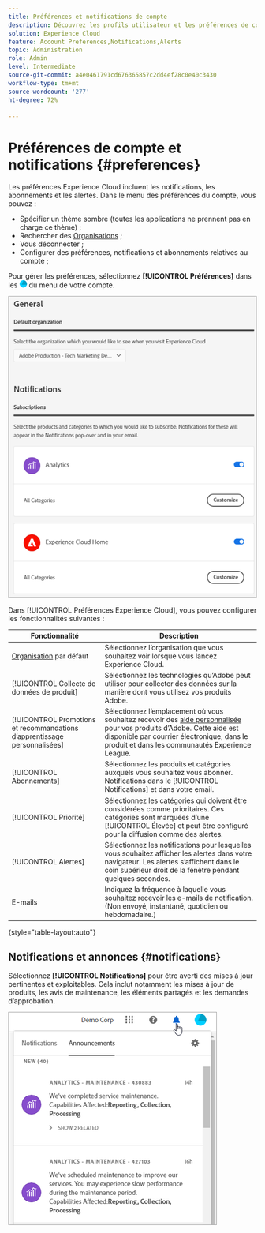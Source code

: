 ```yaml
---
title: Préférences et notifications de compte
description: Découvrez les profils utilisateur et les préférences de compte dans Experience Cloud. Abonnez-vous aux notifications de produit et obtenez des alertes de produit.
solution: Experience Cloud
feature: Account Preferences,Notifications,Alerts
topic: Administration
role: Admin
level: Intermediate
source-git-commit: a4e0461791cd676365857c2dd4ef28c0e40c3430
workflow-type: tm+mt
source-wordcount: '277'
ht-degree: 72%

---
```


# Préférences de compte et notifications {#preferences}

Les préférences Experience Cloud incluent les notifications, les abonnements et les alertes. Dans le menu des préférences du compte, vous pouvez :

* Spécifier un thème sombre (toutes les applications ne prennent pas en charge ce thème) ;
* Rechercher des [Organisations](../administration/organizations.md) ;
* Vous déconnecter ;
* Configurer des préférences, notifications et abonnements relatives au compte ;

Pour gérer les préférences, sélectionnez **[!UICONTROL Préférences]** dans les ![Préférences](../assets/preferences-icon-sm.png) du menu de votre compte.

![Préférences de profil utilisateur et de compte](../assets/preferences-page.png)

Dans [!UICONTROL Préférences Experience Cloud], vous pouvez configurer les fonctionnalités suivantes :

| Fonctionnalité | Description |
|--- |--- |
| [Organisation](../administration/organizations.md) par défaut | Sélectionnez l’organisation que vous souhaitez voir lorsque vous lancez Experience Cloud. |
| [!UICONTROL Collecte de données de produit] | Sélectionnez les technologies qu’Adobe peut utiliser pour collecter des données sur la manière dont vous utilisez vos produits Adobe. |
| [!UICONTROL Promotions et recommandations d’apprentissage personnalisées] | Sélectionnez l’emplacement où vous souhaitez recevoir des [aide personnalisée](personalized-learning.md) pour vos produits d’Adobe. Cette aide est disponible par courrier électronique, dans le produit et dans les communautés Experience League. |
| [!UICONTROL Abonnements] | Sélectionnez les produits et catégories auxquels vous souhaitez vous abonner. Notifications dans le [!UICONTROL Notifications] et dans votre email. |
| [!UICONTROL Priorité] | Sélectionnez les catégories qui doivent être considérées comme prioritaires. Ces catégories sont marquées d’une [!UICONTROL Élevée] et peut être configuré pour la diffusion comme des alertes. |
| [!UICONTROL Alertes] | Sélectionnez les notifications pour lesquelles vous souhaitez afficher les alertes dans votre navigateur. Les alertes s’affichent dans le coin supérieur droit de la fenêtre pendant quelques secondes. |
| E-mails | Indiquez la fréquence à laquelle vous souhaitez recevoir les e-mails de notification. (Non envoyé, instantané, quotidien ou hebdomadaire.) |

{style="table-layout:auto"}

## Notifications et annonces {#notifications}

Sélectionnez **[!UICONTROL Notifications]** pour être averti des mises à jour pertinentes et exploitables. Cela inclut notamment les mises à jour de produits, les avis de maintenance, les éléments partagés et les demandes dʼapprobation.

![Notifications et annonces](../assets/notifications-menu-small.png)
